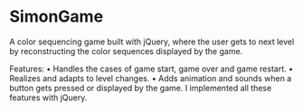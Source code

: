 # SimonGame
A color sequencing game built with jQuery, where the user gets to next level by reconstructing the color sequences displayed by the game.

Features:
• Handles the cases of game start, game over and game restart.
• Realizes and adapts to level changes.
• Adds animation and sounds when a button gets pressed or displayed by the game.
I implemented all these features with jQuery.
